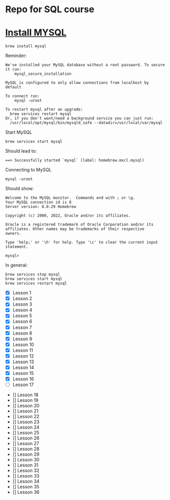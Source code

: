 # Repo for SQL course

# [Install MYSQL](https://database.guide/install-mysql-on-a-mac/)

`brew install mysql`

Reminder:
```
We've installed your MySQL database without a root password. To secure it run:
    mysql_secure_installation

MySQL is configured to only allow connections from localhost by default

To connect run:
    mysql -uroot

To restart mysql after an upgrade:
  brew services restart mysql
Or, if you don't want/need a background service you can just run:
  /usr/local/opt/mysql/bin/mysqld_safe --datadir=/usr/local/var/mysql
```

Start MySQL

```
brew services start mysql
```

Should lead to: 

```
==> Successfully started `mysql` (label: homebrew.mxcl.mysql)
```

Connecting to MySQL
```
mysql -uroot
```

Should show:
```
Welcome to the MySQL monitor.  Commands end with ; or \g.
Your MySQL connection id is 8
Server version: 8.0.29 Homebrew

Copyright (c) 2000, 2022, Oracle and/or its affiliates.

Oracle is a registered trademark of Oracle Corporation and/or its
affiliates. Other names may be trademarks of their respective
owners.

Type 'help;' or '\h' for help. Type '\c' to clear the current input statement.

mysql>
```

In general: 

```
brew services stop mysql
brew services start mysql
brew services restart mysql
```
- [x] Lesson 1
- [x] Lesson 2
- [x] Lesson 3
- [x] Lesson 4
- [x] Lesson 5
- [x] Lesson 6
- [x] Lesson 7
- [x] Lesson 8
- [x] Lesson 9
- [x] Lesson 10
- [x] Lesson 11
- [x] Lesson 12
- [x] Lesson 13
- [x] Lesson 14
- [x] Lesson 15
- [x] Lesson 16
- [ ] Lesson 17
- [] Lesson 18
- [] Lesson 19
- [] Lesson 20
- [] Lesson 21
- [] Lesson 22
- [] Lesson 23
- [] Lesson 24
- [] Lesson 25
- [] Lesson 26
- [] Lesson 27
- [] Lesson 28
- [] Lesson 29
- [] Lesson 30
- [] Lesson 31
- [] Lesson 32
- [] Lesson 33
- [] Lesson 34
- [] Lesson 35
- [] Lesson 36
